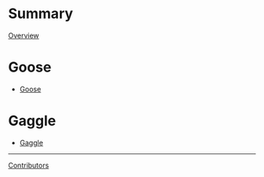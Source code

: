 # Summary

[Overview](overview.md)

# Goose

- [Goose](goose.md)

# Gaggle

- [Gaggle](gaggle.md)

-----------

[Contributors](misc/contributors.md)